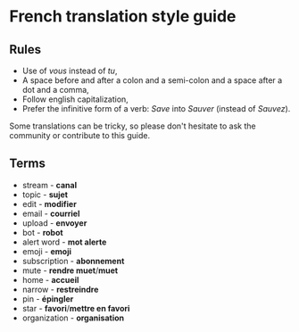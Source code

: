 # French translation style guide

## Rules

* Use of *vous* instead of *tu*,
* A space before and after a colon and a semi-colon and a space after a dot and a comma,
* Follow english capitalization,
* Prefer the infinitive form of a verb: *Save* into *Sauver* (instead of *Sauvez*).

Some translations can be tricky, so please don't hesitate to ask the community or contribute to this guide.

## Terms

* stream - **canal**
* topic - **sujet**
* edit - **modifier**
* email - **courriel**
* upload - **envoyer**
* bot - **robot**
* alert word - **mot alerte**
* emoji - **emoji**
* subscription - **abonnement**
* mute - **rendre muet**/**muet**
* home - **accueil**
* narrow - **restreindre**
* pin - **épingler**
* star - **favori**/**mettre en favori**
* organization - **organisation**
